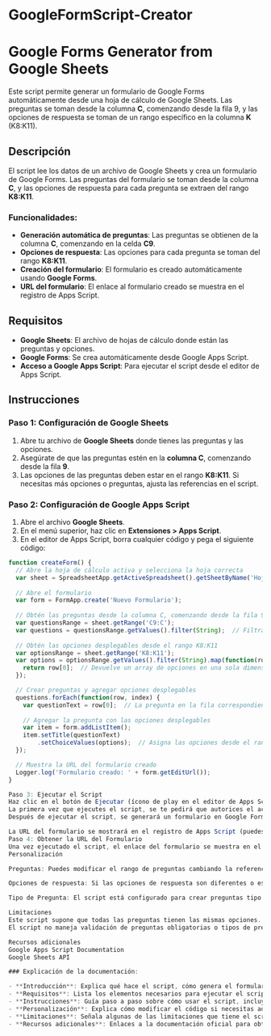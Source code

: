 # GoogleFormScript-Creator

# Google Forms Generator from Google Sheets

Este script permite generar un formulario de Google Forms automáticamente desde una hoja de cálculo de Google Sheets. Las preguntas se toman desde la columna **C**, comenzando desde la fila 9, y las opciones de respuesta se toman de un rango específico en la columna **K** (K8:K11).

## Descripción

El script lee los datos de un archivo de Google Sheets y crea un formulario de Google Forms. Las preguntas del formulario se toman desde la columna **C**, y las opciones de respuesta para cada pregunta se extraen del rango **K8:K11**.

### Funcionalidades:
- **Generación automática de preguntas**: Las preguntas se obtienen de la columna **C**, comenzando en la celda **C9**.
- **Opciones de respuesta**: Las opciones para cada pregunta se toman del rango **K8:K11**.
- **Creación del formulario**: El formulario es creado automáticamente usando **Google Forms**.
- **URL del formulario**: El enlace al formulario creado se muestra en el registro de Apps Script.

## Requisitos

- **Google Sheets**: El archivo de hojas de cálculo donde están las preguntas y opciones.
- **Google Forms**: Se crea automáticamente desde Google Apps Script.
- **Acceso a Google Apps Script**: Para ejecutar el script desde el editor de Apps Script.

## Instrucciones

### Paso 1: Configuración de Google Sheets

1. Abre tu archivo de **Google Sheets** donde tienes las preguntas y las opciones.
2. Asegúrate de que las preguntas estén en la **columna C**, comenzando desde la fila **9**.
3. Las opciones de las preguntas deben estar en el rango **K8:K11**. Si necesitas más opciones o preguntas, ajusta las referencias en el script.

### Paso 2: Configuración de Google Apps Script

1. Abre el archivo **Google Sheets**.
2. En el menú superior, haz clic en **Extensiones > Apps Script**.
3. En el editor de Apps Script, borra cualquier código y pega el siguiente código:

```javascript
function createForm() {
  // Abre la hoja de cálculo activa y selecciona la hoja correcta
  var sheet = SpreadsheetApp.getActiveSpreadsheet().getSheetByName('Hoja1');
  
  // Abre el formulario
  var form = FormApp.create('Nuevo Formulario');
  
  // Obtén las preguntas desde la columna C, comenzando desde la fila 9
  var questionsRange = sheet.getRange('C9:C'); 
  var questions = questionsRange.getValues().filter(String);  // Filtra para evitar valores vacíos
  
  // Obtén las opciones desplegables desde el rango K8:K11
  var optionsRange = sheet.getRange('K8:K11');
  var options = optionsRange.getValues().filter(String).map(function(row) {
    return row[0];  // Devuelve un array de opciones en una sola dimensión
  });

  // Crear preguntas y agregar opciones desplegables
  questions.forEach(function(row, index) {
    var questionText = row[0];  // La pregunta en la fila correspondiente
    
    // Agregar la pregunta con las opciones desplegables
    var item = form.addListItem();
    item.setTitle(questionText)
        .setChoiceValues(options);  // Asigna las opciones desde el rango K8:K11
  });

  // Muestra la URL del formulario creado
  Logger.log('Formulario creado: ' + form.getEditUrl());
}

Paso 3: Ejecutar el Script
Haz clic en el botón de Ejecutar (ícono de play en el editor de Apps Script).
La primera vez que ejecutes el script, se te pedirá que autorices el acceso de Google Apps Script a tu cuenta.
Después de ejecutar el script, se generará un formulario en Google Forms.

La URL del formulario se mostrará en el registro de Apps Script (puedes verla bajo Ver > Registro).
Paso 4: Obtener la URL del Formulario
Una vez ejecutado el script, el enlace del formulario se muestra en el registro de Apps Script. Puedes acceder al formulario usando ese enlace.
Personalización

Preguntas: Puedes modificar el rango de preguntas cambiando la referencia sheet.getRange('C9:C') si tus preguntas están en otro rango.

Opciones de respuesta: Si las opciones de respuesta son diferentes o están en un rango distinto, ajusta la referencia sheet.getRange('K8:K11') a la ubicación correspondiente.

Tipo de Pregunta: El script está configurado para crear preguntas tipo "Lista desplegable". Si prefieres otro tipo de pregunta (por ejemplo, opción múltiple), puedes modificar form.addListItem() por form.addMultipleChoiceItem().

Limitaciones
Este script supone que todas las preguntas tienen las mismas opciones. Si tienes diferentes opciones para cada pregunta, el script necesitaría modificaciones adicionales.
El script no maneja validación de preguntas obligatorias o tipos de pregunta complejos, aunque se pueden agregar funcionalidades personalizadas.

Recursos adicionales
Google Apps Script Documentation
Google Sheets API

### Explicación de la documentación:

- **Introducción**: Explica qué hace el script, cómo genera el formulario y qué datos necesita.
- **Requisitos**: Lista los elementos necesarios para ejecutar el script.
- **Instrucciones**: Guía paso a paso sobre cómo usar el script, incluyendo cómo configurar Google Sheets, configurar Google Apps Script y ejecutar el script.
- **Personalización**: Explica cómo modificar el código si necesitas adaptarlo a tus necesidades.
- **Limitaciones**: Señala algunas de las limitaciones que tiene el script en su forma actual.
- **Recursos adicionales**: Enlaces a la documentación oficial para obtener más detalles sobre **Google Apps Script** y **Google Sheets API**.
